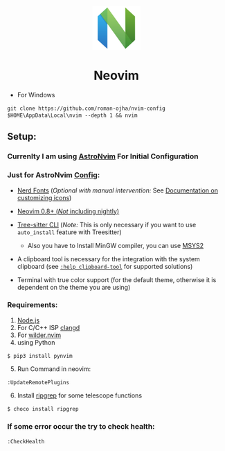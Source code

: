 <div align="center" id="madewithlua">
    <img src="https://raw.githubusercontent.com/github/explore/26674e638508ac4a4e113ee32d6755ebfa000569/topics/neovim/neovim.png" width="110", height="100">
</div>

<h1 align="center">Neovim</h1>

- For Windows

```shell
git clone https://github.com/roman-ojha/nvim-config $HOME\AppData\Local\nvim --depth 1 && nvim
```

## Setup:

### Currenlty I am using [AstroNvim](https://github.com/AstroNvim/AstroNvim) For Initial Configuration

### Just for AstroNvim [Config](https://github.com/AstroNvim/AstroNvim/blob/main/.github/README.md#-requirements):

- [Nerd Fonts](https://www.nerdfonts.com/font-downloads) (_Optional with manual intervention:_ See [Documentation on customizing icons](https://astronvim.com/Recipes/icons))
- [Neovim 0.8+ (_Not_ including nightly)](https://github.com/neovim/neovim/releases/tag/stable)
- [Tree-sitter CLI](https://github.com/tree-sitter/tree-sitter/blob/master/cli/README.md) (_Note:_ This is only necessary if you want to use `auto_install` feature with Treesitter)

  - Also you have to Install MinGW compiler, you can use [MSYS2](https://www.msys2.org/)

- A clipboard tool is necessary for the integration with the system clipboard (see [`:help clipboard-tool`](https://neovim.io/doc/user/provider.html#clipboard-tool) for supported solutions)
- Terminal with true color support (for the default theme, otherwise it is dependent on the theme you are using)

### Requirements:

1. [Node.js](https://nodejs.org/en)
2. For C/C++ ISP [clangd](https://github.com/neovim/nvim-lspconfig/blob/master/doc/server_configurations.md#clangd)
3. For [wilder.nvim](https://github.com/gelguy/wilder.nvim)
4. using Python

```shell
$ pip3 install pynvim
```

5. Run Command in neovim:

```
:UpdateRemotePlugins
```

6. Install [ripgrep](https://github.com/BurntSushi/ripgrep) for some telescope functions

```shell
$ choco install ripgrep
```

### If some error occur the try to check health:

```shell
:CheckHealth

```
